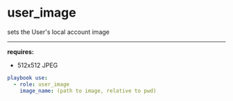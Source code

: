 user_image
=====
sets the User's local account image

-----
**requires:**

- 512x512 JPEG

```yaml
playbook use:
  - role: user_image
    image_name: (path to image, relative to pwd)
```